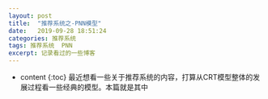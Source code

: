 ```yaml
---
layout: post
title:  "推荐系统之-PNN模型"
date:   2019-09-28 18:51:24
categories: 推荐系统
tags: 推荐系统  PNN
excerpt: 记录看过的一些博客
---
```



* content
{:toc}
最近想看一些关于推荐系统的内容，打算从CRT模型整体的发展过程看一些经典的模型。本篇就是其中